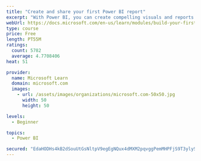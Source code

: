```yaml
---
title: "Create and share your first Power BI report"
excerpt: "With Power BI, you can create compelling visuals and reports. In this module, you learn how to use Power BI Desktop to connect to data, build visuals, and create a report that you can share with others in your organization. You then learn how to publish the report to the Power BI service, so that others can see your insights and benefit from your work."
webUrl: https://docs.microsoft.com/en-us/learn/modules/build-your-first-power-bi-report/
type: course
price: Free
length: PT55M
ratings:
  count: 5782
  average: 4.7708406
heat: 51

provider:
  name: Microsoft Learn
  domain: microsoft.com
  images:
    - url: /assets/images/organizations/microsoft.com-50x50.jpg
      width: 50
      height: 50

levels:
  - Beginner

topics:
  - Power BI

secured: "EdaHODHs4kB2dSouUtGsNltpV9egEgNQux4dMXM2pqvggPemMHPFjS9T3ylySBIZ9WV3VwbAQVR/0Sz203Mfyne/NRvDulUqMqSCBWpuKzE/oi+YKJPJylvT0FvGFJ+h6qKz81RSNwNI6aArwMseYH0lUPN4K99lIsLa5RHN328WbZIR6yrobhNJ3u6tjvXFyZxJtz7rGg0wLePvIG0qhwzhDv4Xr6wjdTPpWgEz3aNtSSkVmZ305UownXEYBzyvjahpEGZnF0tQV9aBybN7F/tS/Vo1BQ9GKbBSHcaAoeOEcZLR1fjV0cZXMUqBR+wpFsZIBaeAWrKxE8g2xpQXnxLEo4w2l3UUJvGXCNI0T/BdEjz+waEVHLbXuCCR+1pOKG05oXC/cXmcoTFaECvA8StkiXz+mVNCc+SkSRbl2No=;WtwT0FUBIe/NziLOQcXTYQ=="
---
```


